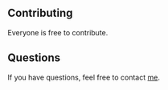 ## Contributing

Everyone is free to contribute.

## Questions

If you have questions, feel free to contact [me](https://github.com/FrostTusk).
